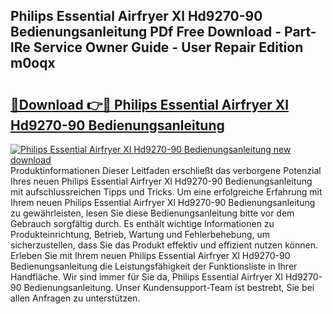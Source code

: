 ## Philips Essential Airfryer Xl Hd9270-90 Bedienungsanleitung PDf Free Download - Part-lRe Service Owner Guide - User Repair Edition m0oqx

# <h2><a href="http://df63qd.blite.top/?on=Philips+Essential+Airfryer+Xl+Hd9270-90+Bedienungsanleitung">🔗Download 👉🔴 Philips Essential Airfryer Xl Hd9270-90 Bedienungsanleitung</a></h2>

[![Philips Essential Airfryer Xl Hd9270-90 Bedienungsanleitung new download](https://i.imgur.com/lujVjoI.png)](http://df63qd.blite.top/?on=Philips+Essential+Airfryer+Xl+Hd9270-90+Bedienungsanleitung)
Produktinformationen Dieser Leitfaden erschließt das verborgene Potenzial Ihres neuen Philips Essential Airfryer Xl Hd9270-90 Bedienungsanleitung mit aufschlussreichen Tipps und Tricks. Um eine erfolgreiche Erfahrung mit Ihrem neuen Philips Essential Airfryer Xl Hd9270-90 Bedienungsanleitung zu gewährleisten, lesen Sie diese Bedienungsanleitung bitte vor dem Gebrauch sorgfältig durch. Es enthält wichtige Informationen zu Produkteinrichtung, Betrieb, Wartung und Fehlerbehebung, um sicherzustellen, dass Sie das Produkt effektiv und effizient nutzen können. Erleben Sie mit Ihrem neuen Philips Essential Airfryer Xl Hd9270-90 Bedienungsanleitung die Leistungsfähigkeit der Funktionsliste in Ihrer Handfläche. Wir sind immer für Sie da, Philips Essential Airfryer Xl Hd9270-90 Bedienungsanleitung. Unser Kundensupport-Team ist bestrebt, Sie bei allen Anfragen zu unterstützen.
